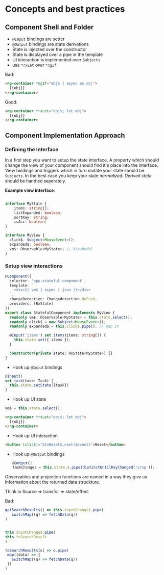 # Concepts and best practices

## Component Shell and Folder

- `@Input` bindings are setter
- `@Output` bindings are state derivations
- State is injected over the constructor
- State is displayed over a pipe in the template
- UI interaction is implemented over `Subjects`
- use `*rxLet` over `*ngIf`

Bad:

```html
<ng-container *ngIf="obj$ | async as obj">
  {{obj}}
</ng-container>
```

Good:

```html
<ng-container *rxLet="obj$; let obj">
  {{obj}}
</ng-container>
```

## Component Implementation Approach

### Defining the Interface

In a first step you want to setup the state interface. A property which should change the view of your component should find it's place into the interface.
View bindings and triggers which in turn mutate your state should be `Subjects`.
In the best case you keep your state _normalized_.
_Derived state_ should be handled seperately.

**Example view interface**:

```typescript

interface MyState {
    items: string[];
    listExpanded: boolean;
    sortKey: string;
    isAsc: boolean;
}

interface MyView {
  click$: Subject<MouseEvent>();
  expanded$: boolean;
  vm$: Observable<MyState>; // ViewModel
}
```

### Setup view interactions

```typescript
@Component({
  selector: 'app-stateful-component',
  template: `
    <div>{{ vm$ | async | json }}</div>
  `,
  changeDetection: Changedetection.OnPush,
  providers: [RxState]
})
export class StatefulComponent implements MyView {
  readonly vm$: Observable<MyState> = this.state.select();
  readonly click$ = new Subject<MouseEvent>();
  readonly expanded$ = this.click$.pipe(); // map it

  @Input('items') set items(items: string[]) {
    this.state.set({ items });
  }

  constructor(private state: RxState<MyState>) {}
}
```

- Hook up `@Input` bindings

```typescript
@Input()
set task(task: Task) {
  this.state.setState({task})
}
```

- Hook up UI state

```typescript
vm$ = this.state.select();
```

```html
<ng-container *rxLet="obj$; let obj">
  {{obj}}
</ng-container>
```

- Hook up UI interaction

```html
<button (click)="btnReset$.next($event)">Reset</button>
```

- Hook up `@Output` bindings

  ```typescript
  @Output()
  taskChanges = this.state.$.pipe(distinctUntilKeyChanged('prop'));
  ```

Observables and projection functions are named in a way they give us information about the returned data struckture.

Think in Source => transfor => state/effect

Bad:

```typescript
getSearchResults() => this.inputChange$.pipe(
   switchMap((q) => fetchData(q))
)
```

```typescript

this.inputChange$.pipe(
this.toSearchResult
)

toSearchResults(o) => o.pipe(
 map((data) => {
   switchMap((q) => fetchData(q))
 })
)
```
